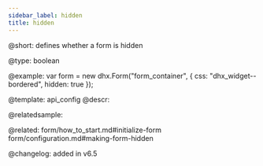 ```yaml
---
sidebar_label: hidden
title: hidden
---          
```


@short: defines whether a form is hidden

@type: boolean

@example: 
var form = new dhx.Form("form_container", {
	css: "dhx_widget--bordered",
	hidden: true
});


@template:	api_config
@descr: 


@relatedsample:


@related: form/how_to_start.md#initialize-form
form/configuration.md#making-form-hidden

@changelog: added in v6.5